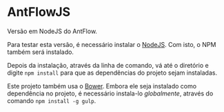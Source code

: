 # AntFlowJS #

Versão em NodeJS do AntFlow.

Para testar esta versão, é necessário instalar o [NodeJS](https://nodejs.org/). Com isto, o NPM também será instalado.

Depois da instalação, através da linha de comando, vá até o diretório e digite `npm install` para que as dependências do projeto sejam instaladas.

Este projeto também usa o [Bower](http://bower.io/). Embora ele seja instalado como dependência no projeto, é necessário instala-lo *globalmente*, através do comando `npm install -g gulp`.